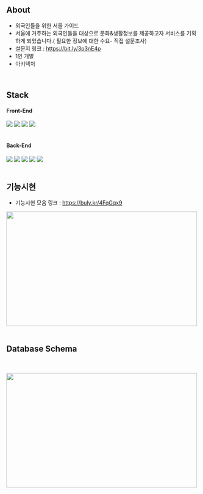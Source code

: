 ## About
- 외국인들을 위한 서울 가이드
- 서울에 거주하는 외국인들을 대상으로 문화&생활정보를 제공하고자 서비스를 기획하게 되었습니다.( 필요한 정보에 대한 수요- 직접 설문조사)
- 설문지 링크 : https://bit.ly/3p3nE4p
- 1인 개발
- 아키텍처

<br>

## Stack
<div>
  <h4>Front-End</h4>
  <img src="https://img.shields.io/badge/react-61DAFB?style=for-the-badge&logo=react&logoColor=black">
  <img src="https://img.shields.io/badge/javascript-F7DF1E?style=for-the-badge&logo=javascript&logoColor=black">
  <img src="https://img.shields.io/badge/html-E34F26?style=for-the-badge&logo=html5&logoColor=white">
  <img src="https://img.shields.io/badge/css-06B6D4?style=for-the-badge&logo=css3&logoColor=white">
</div>  
<br>
<div>
  <h4>Back-End</h4>
  <img src="https://img.shields.io/badge/node.js-339933?style=for-the-badge&logo=Node.js&logoColor=white">
  <img src="https://img.shields.io/badge/express-000000?style=for-the-badge&logo=express&logoColor=white">
  <img src="https://img.shields.io/badge/Typescript-3178C6?style=for-the-badge&logo=Typescript&logoColor=white"/>
  <img src="https://img.shields.io/badge/mysql-4479A1?style=for-the-badge&logo=mysql&logoColor=white">
  <img src="https://img.shields.io/badge/sequelize-E34F26?style=for-the-badge&logo=sequelize&logoColor=white">
</div>  
<br>

## 기능시현
- 기능시현 모음 링크 : https://buly.kr/4FqGqx9

<img src = "https://github.com/noahkimDev/HiSEOULver3_front/assets/68933325/c075795b-b596-4d87-ab16-524d23be479a" width = "500" height="300">

<br>
<br>

## Database Schema


<br>
<br>
<img src = "https://github.com/noahkimDev/HiSEOULver3_front/assets/68933325/7f22519e-5fa5-4045-837b-9e62de69800f" width="500" height="300">
<!-- ![Untitled (1)](https://github.com/noahkimDev/HiSEOULver3_front/assets/68933325/7f22519e-5fa5-4045-837b-9e62de69800f) -->



